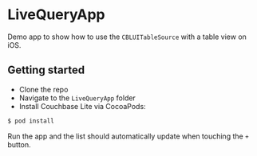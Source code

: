 # LiveQueryApp

Demo app to show how to use the `CBLUITableSource` with a table view on iOS.

## Getting started

- Clone the repo
- Navigate to the `LiveQueryApp` folder
- Install Couchbase Lite via CocoaPods:

 ```bash
 $ pod install
 ```

Run the app and the list should automatically update when touching the `+` button.
